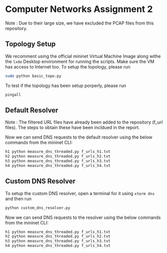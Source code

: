 # Computer Networks Assignment 2

Note : Due to their large size, we have excluded the PCAP files from this repository.

## Topology Setup

We recomment using the official mininet Virtual Machine Image along withe the `lxde` Desktop environment for running the scripts. Make sure the VM has access to Internet too. To setup the topology, please run 

```bash
sudo python basic_topo.py
```

To test if the topology has been setup porperly, please run 

```bash
pingall
```

## Default Resolver

Note : The filtered URL files have already been added to the repository (f_url files). The steps to obtain these have been incldued in the report.

Now we can send DNS requests to the default resolver using the below commands from the mininet CLI:

```bash
h1 python measure_dns_threaded.py f_urls_h1.txt
h2 python measure_dns_threaded.py f_urls_h2.txt
h3 python measure_dns_threaded.py f_urls_h3.txt
h4 python measure_dns_threaded.py f_urls_h4.txt
```

## Custom DNS Resolver

To setup the custom DNS resolver, open a terminal for it using `xterm dns` and then run 

```bash
python custom_dns_resolver.py
```

Now we can send DNS requests to the resolver using the below commands from the mininet CLI:

```bash
h1 python measure_dns_threaded.py f_urls_h1.txt
h2 python measure_dns_threaded.py f_urls_h2.txt
h3 python measure_dns_threaded.py f_urls_h3.txt
h4 python measure_dns_threaded.py f_urls_h4.txt
```
